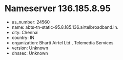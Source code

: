 # Nameserver 136.185.8.95

* as_number: 24560
* name: abts-tn-static-95.8.185.136.airtelbroadband.in.
* city: Chennai
* country: IN
* organization: Bharti Airtel Ltd., Telemedia Services
* version: Unknown
* dnssec: Unknown
